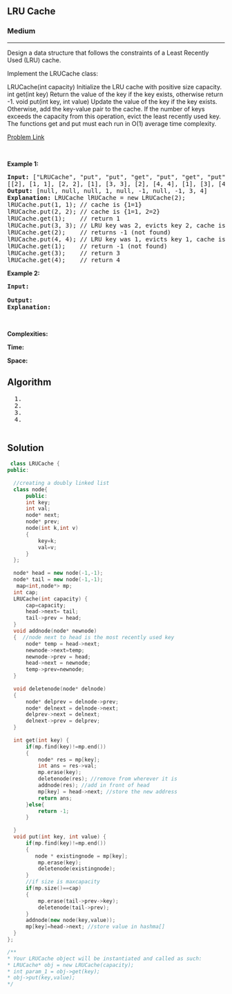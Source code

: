 <h2>LRU Cache</h2>
<h3>Medium</h3><hr>
<div><p>
  Design a data structure that follows the constraints of a Least Recently Used (LRU) cache.

Implement the LRUCache class:

LRUCache(int capacity) Initialize the LRU cache with positive size capacity.
int get(int key) Return the value of the key if the key exists, otherwise return -1.
void put(int key, int value) Update the value of the key if the key exists. Otherwise, add the key-value pair to the cache. If the number of keys exceeds the capacity from this operation, evict the least recently used key.
The functions get and put must each run in O(1) average time complexity.

 
</p>


[Problem Link](https://leetcode.com/problems/lru-cache/)

<p>&nbsp;</p>
<p><strong>Example 1:</strong></p>

      
 
<pre><strong>Input:</strong> ["LRUCache", "put", "put", "get", "put", "get", "put", "get", "get", "get"]
[[2], [1, 1], [2, 2], [1], [3, 3], [2], [4, 4], [1], [3], [4]]
<strong>Output:</strong> [null, null, null, 1, null, -1, null, -1, 3, 4]
<strong>Explanation:</strong> LRUCache lRUCache = new LRUCache(2);
lRUCache.put(1, 1); // cache is {1=1}
lRUCache.put(2, 2); // cache is {1=1, 2=2}
lRUCache.get(1);    // return 1
lRUCache.put(3, 3); // LRU key was 2, evicts key 2, cache is {1=1, 3=3}
lRUCache.get(2);    // returns -1 (not found)
lRUCache.put(4, 4); // LRU key was 1, evicts key 1, cache is {4=4, 3=3}
lRUCache.get(1);    // return -1 (not found)
lRUCache.get(3);    // return 3
lRUCache.get(4);    // return 4
</pre>

<p><strong>Example 2:</strong></p>

<pre><strong>Input:</strong> 
     
<strong>Output:</strong> 
<strong>Explanation:</strong> 
</pre>

<p>&nbsp;</p>
<p><strong>Complexities:</strong></p>
<strong>Time:</strong> 
  
<strong>Space:</strong> 
  <h2> Algorithm </h2>
 <pre>
  1. 
  2.
  3. 
  4. 
  </pre>
  <h2> Solution </h2>
  
  ``` c++ 
   class LRUCache {
public:
   
    //creating a doubly linked list
    class node{
        public:
        int key;
        int val;
        node* next;
        node* prev;
        node(int k,int v)
        {
            key=k;
            val=v;
        }
    };
    
    node* head = new node(-1,-1);
    node* tail = new node(-1,-1);
     map<int,node*> mp;
    int cap;
    LRUCache(int capacity) {
        cap=capacity;
        head->next= tail;
        tail->prev = head;
    }
    void addnode(node* newnode)
    {  //node next to head is the most recently used key
        node* temp = head->next;
        newnode->next=temp;
        newnode->prev = head;
        head->next = newnode;
        temp->prev=newnode;
    }
    
    void deletenode(node* delnode)
    {
        node* delprev = delnode->prev;
        node* delnext = delnode->next;
        delprev->next = delnext;
        delnext->prev = delprev;
    }
    
    int get(int key) {
        if(mp.find(key)!=mp.end())
        {
            node* res = mp[key];
            int ans = res->val;
            mp.erase(key);
            deletenode(res); //remove from wherever it is
            addnode(res); //add in front of head
            mp[key] = head->next; //store the new address
            return ans;
        }else{
            return -1;
        }
        
    }
    void put(int key, int value) {
        if(mp.find(key)!=mp.end())
        {
           node * existingnode = mp[key];
            mp.erase(key); 
            deletenode(existingnode);
        }
        //if size is maxcapacity
        if(mp.size()==cap)
        {
            mp.erase(tail->prev->key);
            deletenode(tail->prev);
        }
        addnode(new node(key,value));
        mp[key]=head->next; //store value in hashma[]
    }
};

/**
 * Your LRUCache object will be instantiated and called as such:
 * LRUCache* obj = new LRUCache(capacity);
 * int param_1 = obj->get(key);
 * obj->put(key,value);
 */
  ```
</div>
